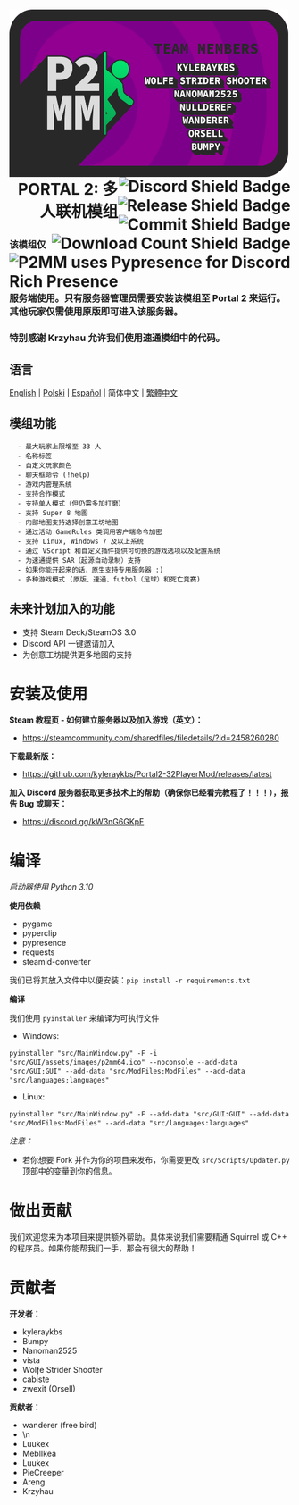 <h1>
  <img src="/Images/P2MMBannerREADME.png" alt="P2MMBannerREADME" width="500" height="300" align="left">
  <a href="https://discord.gg/nXRygGNxyK">
    <img src="https://img.shields.io/discord/839651379034193920?color=blue&label=Discord%20%E7%94%A8%E6%88%B7&style=for-the-badge&logo=discord&logoWidth=20" alt="Discord Shield Badge" align="right">
  </a>
  <br>
  <a href="https://github.com/kyleraykbs/Portal2-32PlayerMod/releases/latest">
    <img src="https://img.shields.io/github/release-date/kyleraykbs/Portal2-32PlayerMod?color=red&label=%E6%9C%80%E6%96%B0%E7%89%88%E6%9C%AC&style=for-the-badge" alt="Release Shield Badge" align="right">
  </a>
  <br>
  <a href="https://github.com/kyleraykbs/Portal2-32PlayerMod/commits/main">
    <img src="https://img.shields.io/github/last-commit/kyleraykbs/Portal2-32PlayerMod?label=%E6%9C%80%E5%90%8E%E6%8F%90%E4%BA%A4&style=for-the-badge" alt="Commit Shield Badge" align="right">
  </a>
  <br>
    <a href="https://github.com/kyleraykbs/Portal2-32PlayerMod/releases/latest"><img src="https://img.shields.io/github/downloads/kyleraykbs/Portal2-32PlayerMod/total?label=%E4%B8%8B%E8%BD%BD%E6%AC%A1%E6%95%B0&style=for-the-badge" alt="Download Count Shield Badge" align="right">
  </a>
  <br>
  <a href="https://github.com/qwertyquerty/pypresence">
    <img src="https://img.shields.io/badge/using-pypresence-00bb88.svg?style=for-the-badge&logo=discord&logoWidth=20&label=%E6%AD%A3%E4%BD%BF%E7%94%A8" alt="P2MM uses Pypresence for Discord Rich Presence" align="right">
  </a>
  <br>
  <br>
  <p align="right">PORTAL 2: 多人联机模组</p>
</h1>

### 该模组仅服务端使用。只有服务器管理员需要安装该模组至 Portal 2 来运行。其他玩家仅需使用原版即可进入该服务器。

### 特别感谢 Krzyhau 允许我们使用速通模组中的代码。

## 语言
[English](README.md) | [Polski](README.pl.md) | [Español](README.es.md) | 简体中文 | [繁體中文](README.zh-TW.md)

## 模组功能
```
  - 最大玩家上限增至 33 人
  - 名称标签
  - 自定义玩家颜色
  - 聊天框命令 (!help)
  - 游戏内管理系统
  - 支持合作模式
  - 支持单人模式（但仍需多加打磨） 
  - 支持 Super 8 地图
  - 内部地图支持选择创意工坊地图
  - 通过活动 GameRules 类调用客户端命令加密
  - 支持 Linux, Windows 7 及以上系统
  - 通过 VScript 和自定义插件提供可切换的游戏选项以及配置系统
  - 为速通提供 SAR（起源自动录制）支持
  - 如果你能开起来的话，原生支持专用服务器 :)
  - 多种游戏模式 (原版、速通、futbol（足球）和死亡竞赛)
```

## 未来计划加入的功能
- 支持 Steam Deck/SteamOS 3.0
- Discord API 一键邀请加入
- 为创意工坊提供更多地图的支持

# 安装及使用

**Steam 教程页 - 如何建立服务器以及加入游戏（英文）：**
- https://steamcommunity.com/sharedfiles/filedetails/?id=2458260280

**下载最新版：**
- https://github.com/kyleraykbs/Portal2-32PlayerMod/releases/latest

**加入 Discord 服务器获取更多技术上的帮助（确保你已经看完教程了！！！），报告 Bug 或聊天：**
- https://discord.gg/kW3nG6GKpF


# 编译

*启动器使用 Python 3.10*

**使用依赖**
- pygame
- pyperclip
- pypresence
- requests
- steamid-converter

我们已将其放入文件中以便安装：`pip install -r requirements.txt`

**编译**

我们使用 `pyinstaller` 来编译为可执行文件
- Windows:

```
pyinstaller "src/MainWindow.py" -F -i "src/GUI/assets/images/p2mm64.ico" --noconsole --add-data "src/GUI;GUI" --add-data "src/ModFiles;ModFiles" --add-data "src/languages;languages"
```

- Linux:

```
pyinstaller "src/MainWindow.py" -F --add-data "src/GUI:GUI" --add-data "src/ModFiles:ModFiles" --add-data "src/languages:languages"
```

*注意：*  
- 若你想要 Fork 并作为你的项目来发布，你需要更改 `src/Scripts/Updater.py` 顶部中的变量到你的信息。


# 做出贡献

我们欢迎您来为本项目来提供额外帮助。具体来说我们需要精通 Squirrel 或 C++ 的程序员。如果你能帮我们一手，那会有很大的帮助！

# 贡献者

**开发者：**
- kyleraykbs
- Bumpy
- Nanoman2525
- vista
- Wolƒe Strider Shoσter
- cabiste
- zwexit (Orsell) 

**贡献者：**
- wanderer (free bird)
- \n
- Luukex
- MeblIkea
- Luukex
- PieCreeper
- Areng
- Krzyhau
